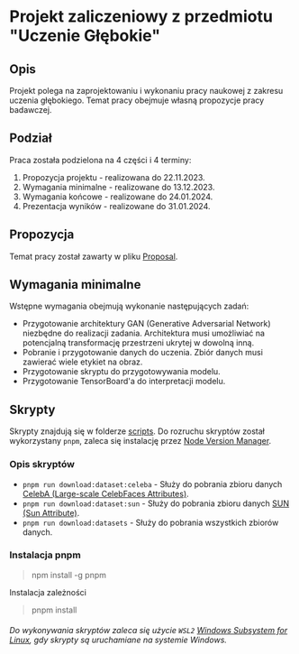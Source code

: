 # Projekt zaliczeniowy z przedmiotu "Uczenie Głębokie"

## Opis

Projekt polega na zaprojektowaniu i wykonaniu pracy naukowej z zakresu uczenia głębokiego. Temat pracy obejmuje własną propozycje pracy
badawczej.

## Podział

Praca została podzielona na 4 części i 4 terminy:

1. Propozycja projektu - realizowana do 22.11.2023.
2. Wymagania minimalne - realizowane do 13.12.2023.
3. Wymagania końcowe - realizowane do 24.01.2024.
4. Prezentacja wyników - realizowane do 31.01.2024.

## Propozycja

Temat pracy został zawarty w pliku [Proposal](proposal.pdf).

## Wymagania minimalne

Wstępne wymagania obejmują wykonanie następujących zadań:

- Przygotowanie architektury GAN (Generative Adversarial Network) niezbędne do realizacji zadania. Architektura musi umożliwiać na
  potencjalną transformację przestrzeni ukrytej w dowolną inną.
- Pobranie i przygotowanie danych do uczenia. Zbiór danych musi zawierać wiele etykiet na obraz.
- Przygotowanie skryptu do przygotowywania modelu.
- Przygotowanie TensorBoard'a do interpretacji modelu.

## Skrypty

Skrypty znajdują się w folderze [scripts](scripts).
Do rozruchu skryptów został wykorzystany `pnpm`, zaleca się instalację przez [Node Version Manager](https://github.com/nvm-sh/nvm).

### Opis skryptów

- `pnpm run download:dataset:celeba` - Służy do pobrania zbioru
  danych [CelebA (Large-scale CelebFaces Attributes)](https://mmlab.ie.cuhk.edu.hk/projects/CelebA.html).
- `pnpm run download:dataset:sun` - Służy do pobrania zbioru
  danych [SUN (Sun Attribute)](https://cs.brown.edu/~gmpatter/sunattributes.html).
- `pnpm run download:datasets` - Służy do pobrania wszystkich zbiorów danych.

### Instalacja pnpm

> npm install -g pnpm

Instalacja zależności

> pnpm install

###### Do wykonywania skryptów zaleca się użycie `WSL2` [Windows Subsystem for Linux](https://learn.microsoft.com/en-us/windows/wsl/install), gdy skrypty są uruchamiane na systemie Windows.
